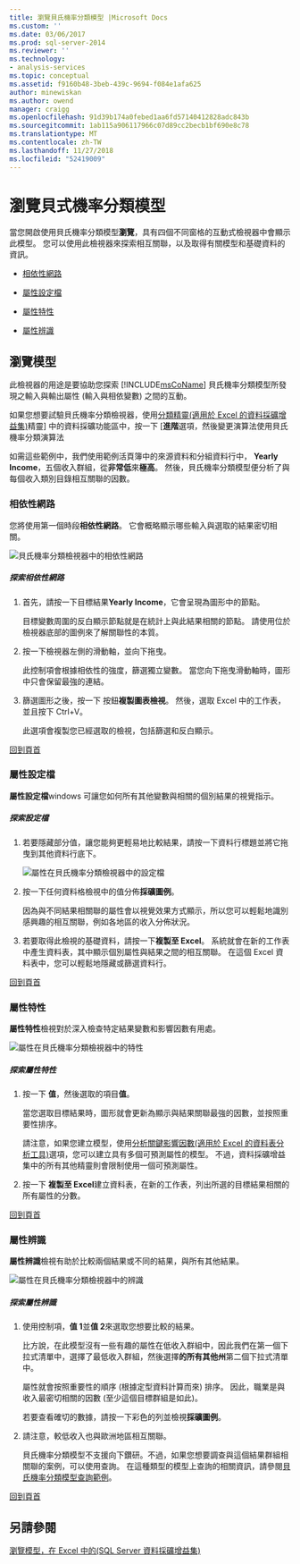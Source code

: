 ```yaml
---
title: 瀏覽貝氏機率分類模型 |Microsoft Docs
ms.custom: ''
ms.date: 03/06/2017
ms.prod: sql-server-2014
ms.reviewer: ''
ms.technology:
- analysis-services
ms.topic: conceptual
ms.assetid: f9160b48-3beb-439c-9694-f084e1afa625
author: minewiskan
ms.author: owend
manager: craigg
ms.openlocfilehash: 91d39b174a0febed1aa6fd57140412828adc843b
ms.sourcegitcommit: 1ab115a906117966c07d89cc2becb1bf690e8c78
ms.translationtype: MT
ms.contentlocale: zh-TW
ms.lasthandoff: 11/27/2018
ms.locfileid: "52419009"
---
```

# <a name="browsing-a-naive-bayes-model"></a>瀏覽貝式機率分類模型
  當您開啟使用貝氏機率分類模型**瀏覽**，具有四個不同窗格的互動式檢視器中會顯示此模型。 您可以使用此檢視器來探索相互關聯，以及取得有關模型和基礎資料的資訊。  
  
-   [相依性網路](#bkmk_DepNet)  
  
-   [屬性設定檔](#bkmk_AttProf)  
  
-   [屬性特性](#bkmk_AttChar)  
  
-   [屬性辨識](#bkmk_AttDisc)  
  
##  <a name="BKMK_Tabs"></a> 瀏覽模型  
 此檢視器的用途是要協助您探索 [!INCLUDE[msCoName](../includes/msconame-md.md)] 貝氏機率分類模型所發現之輸入與輸出屬性 (輸入與相依變數) 之間的互動。  
  
 如果您想要試驗貝氏機率分類檢視器，使用[分類精靈&#40;適用於 Excel 的資料採礦增益集&#41;](classify-wizard-data-mining-add-ins-for-excel.md)精靈] 中的資料採礦功能區中，按一下 [**進階**選項，然後變更演算法使用貝氏機率分類演算法  
  
 如需這些範例中，我們使用範例活頁簿中的來源資料和分組資料行中， **Yearly Income**，五個收入群組，從**非常低**來**極高**。 然後，貝氏機率分類模型便分析了與每個收入類別目錄相互關聯的因數。  
  
###  <a name="bkmk_DepNet"></a> 相依性網路  
 您將使用第一個時段**相依性網路**。 它會概略顯示哪些輸入與選取的結果密切相關。  
  
 ![貝氏機率分類檢視器中的相依性網路](media/dm13-nb.gif "貝氏機率分類檢視器中的相依性網路")  
  
##### <a name="explore-the-dependency-network"></a>探索相依性網路  
  
1.  首先，請按一下目標結果**Yearly Income**，它會呈現為圖形中的節點。  
  
     目標變數周圍的反白顯示節點就是在統計上與此結果相關的節點。 請使用位於檢視器底部的圖例來了解關聯性的本質。  
  
2.  按一下檢視器左側的滑動軸，並向下拖曳。  
  
     此控制項會根據相依性的強度，篩選獨立變數。 當您向下拖曳滑動軸時，圖形中只會保留最強的連結。  
  
3.  篩選圖形之後，按一下  按鈕**複製圖表檢視**。 然後，選取 Excel 中的工作表，並且按下 Ctrl+V。  
  
     此選項會複製您已經選取的檢視，包括篩選和反白顯示。  
  
 [回到頁首](#BKMK_Tabs)  
  
###  <a name="bkmk_AttProf"></a> 屬性設定檔  
 **屬性設定檔**windows 可讓您如何所有其他變數與相關的個別結果的視覺指示。  
  
##### <a name="explore-the-profiles"></a>探索設定檔  
  
1.  若要隱藏部分值，讓您能夠更輕易地比較結果，請按一下資料行標題並將它拖曳到其他資料行底下。  
  
     ![屬性在貝氏機率分類檢視器中的設定檔](media/dm13-nb-attprof.gif "屬性在貝氏機率分類檢視器中的設定檔")  
  
2.  按一下任何資料格檢視中的值分佈**採礦圖例**。  
  
     因為與不同結果相關聯的屬性會以視覺效果方式顯示，所以您可以輕鬆地識別感興趣的相互關聯，例如各地區的收入分佈狀況。  
  
3.  若要取得此檢視的基礎資料，請按一下**複製至 Excel**。 系統就會在新的工作表中產生資料表，其中顯示個別屬性與結果之間的相互關聯。 在這個 Excel 資料表中，您可以輕鬆地隱藏或篩選資料行。  
  
 [回到頁首](#BKMK_Tabs)  
  
###  <a name="bkmk_AttChar"></a> 屬性特性  
 **屬性特性**檢視對於深入檢查特定結果變數和影響因數有用處。  
  
 ![屬性在貝氏機率分類檢視器中的特性](media/dm13-nb-viewer.gif "屬性在貝氏機率分類檢視器中的特性")  
  
##### <a name="explore-the-attribute-characteristics"></a>探索屬性特性  
  
1.  按一下 **值**，然後選取的項目**值**。  
  
     當您選取目標結果時，圖形就會更新為顯示與結果關聯最強的因數，並按照重要性排序。  
  
     請注意，如果您建立模型，使用[分析關鍵影響因數&#40;適用於 Excel 的資料表分析工具&#41;](analyze-key-influencers-table-analysis-tools-for-excel.md)選項，您可以建立具有多個可預測屬性的模型。 不過，資料採礦增益集中的所有其他精靈則會限制使用一個可預測屬性。  
  
2.  按一下 **複製至 Excel**建立資料表，在新的工作表，列出所選的目標結果相關的所有屬性的分數。  
  
 [回到頁首](#BKMK_Tabs)  
  
###  <a name="bkmk_AttDisc"></a> 屬性辨識  
 **屬性辨識**檢視有助於比較兩個結果或不同的結果，與所有其他結果。  
  
 ![屬性在貝氏機率分類檢視器中的辨識](media/dm13-nb-attdisc.gif "屬性辨識在貝氏機率分類檢視器")  
  
##### <a name="explore-attribute-discrimination"></a>探索屬性辨識  
  
1.  使用控制項，**值 1**並**值 2**來選取您想要比較的結果。  
  
     比方說，在此模型沒有一些有趣的屬性在低收入群組中，因此我們在第一個下拉式清單中，選擇了最低收入群組，然後選擇**的所有其他州**第二個下拉式清單中。  
  
     屬性就會按照重要性的順序 (根據定型資料計算而來) 排序。 因此，職業是與收入最密切相關的因數 (至少這個目標群組是如此)。  
  
     若要查看確切的數據，請按一下彩色的列並檢視**採礦圖例**。  
  
2.  請注意，較低收入也與歐洲地區相互關聯。  
  
     貝氏機率分類模型不支援向下鑽研。不過，如果您想要調查與這個結果群組相關聯的案例，可以使用查詢。 在這種類型的模型上查詢的相關資訊，請參閱[貝氏機率分類模型查詢範例](data-mining/naive-bayes-model-query-examples.md)。  
  
 [回到頁首](#BKMK_Tabs)  
  
## <a name="see-also"></a>另請參閱  
 [瀏覽模型，在 Excel 中的&#40;SQL Server 資料採礦增益集&#41;](browsing-models-in-excel-sql-server-data-mining-add-ins.md)  
  
  
